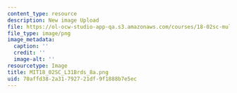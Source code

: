 ```yaml
---
content_type: resource
description: New image Upload
file: https://ol-ocw-studio-app-qa.s3.amazonaws.com/courses/18-02sc-multivariable-calculus-fall-2010/70affd382a31792721df9f1888b7e5ec_MIT18_02SC_L31Brds_8a.png
file_type: image/png
image_metadata:
  caption: ''
  credit: ''
  image-alt: ''
resourcetype: Image
title: MIT18_02SC_L31Brds_8a.png
uid: 70affd38-2a31-7927-21df-9f1888b7e5ec
---
```

